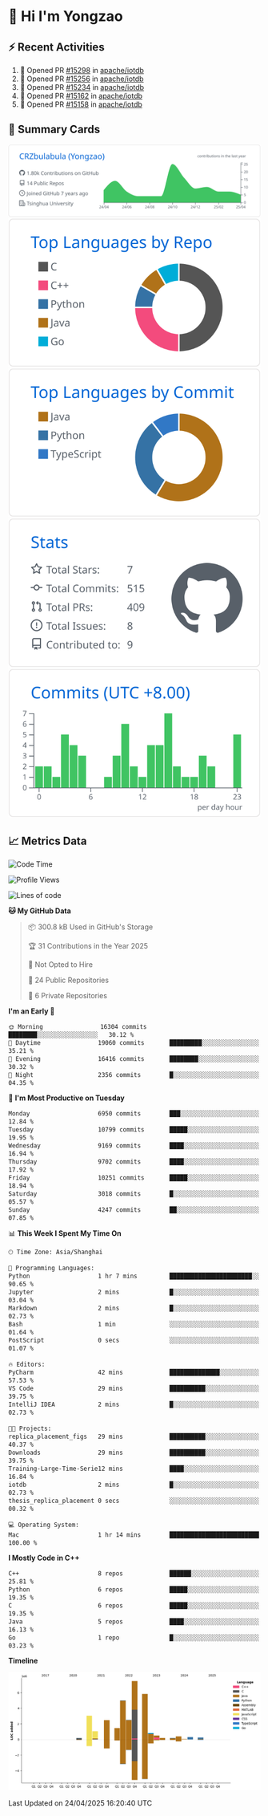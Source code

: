 # 👋 Hi I'm Yongzao

## ⚡ Recent Activities
<!--START_SECTION:activity-->
1. 💪 Opened PR [#15298](https://github.com/apache/iotdb/pull/15298) in [apache/iotdb](https://github.com/apache/iotdb)
2. 💪 Opened PR [#15256](https://github.com/apache/iotdb/pull/15256) in [apache/iotdb](https://github.com/apache/iotdb)
3. 💪 Opened PR [#15234](https://github.com/apache/iotdb/pull/15234) in [apache/iotdb](https://github.com/apache/iotdb)
4. 💪 Opened PR [#15162](https://github.com/apache/iotdb/pull/15162) in [apache/iotdb](https://github.com/apache/iotdb)
5. 💪 Opened PR [#15158](https://github.com/apache/iotdb/pull/15158) in [apache/iotdb](https://github.com/apache/iotdb)
<!--END_SECTION:activity-->

## 🎑 Summary Cards

[![](https://raw.githubusercontent.com/CRZbulabula/CRZbulabula/main/profile-summary-card-output/github/0-profile-details.svg)](https://github.com/vn7n24fzkq/github-profile-summary-cards)
[![](https://raw.githubusercontent.com/CRZbulabula/CRZbulabula/main/profile-summary-card-output/github/1-repos-per-language.svg)](https://github.com/vn7n24fzkq/github-profile-summary-cards) [![](https://raw.githubusercontent.com/CRZbulabula/CRZbulabula/main/profile-summary-card-output/github/2-most-commit-language.svg)](https://github.com/vn7n24fzkq/github-profile-summary-cards)
[![](https://raw.githubusercontent.com/CRZbulabula/CRZbulabula/main/profile-summary-card-output/github/3-stats.svg)](https://github.com/vn7n24fzkq/github-profile-summary-cards) [![](https://raw.githubusercontent.com/CRZbulabula/CRZbulabula/main/profile-summary-card-output/github/4-productive-time.svg)](https://github.com/vn7n24fzkq/github-profile-summary-cards)

## 📈 Metrics Data

<!--START_SECTION:waka-->
![Code Time](http://img.shields.io/badge/Code%20Time-849%20hrs%2045%20mins-blue)

![Profile Views](http://img.shields.io/badge/Profile%20Views-0-blue)

![Lines of code](https://img.shields.io/badge/From%20Hello%20World%20I%27ve%20Written-31.5%20million%20lines%20of%20code-blue)

**🐱 My GitHub Data** 

> 📦 300.8 kB Used in GitHub's Storage 
 > 
> 🏆 31 Contributions in the Year 2025
 > 
> 🚫 Not Opted to Hire
 > 
> 📜 24 Public Repositories 
 > 
> 🔑 6 Private Repositories 
 > 
**I'm an Early 🐤** 

```text
🌞 Morning                16304 commits       ████████░░░░░░░░░░░░░░░░░   30.12 % 
🌆 Daytime                19060 commits       █████████░░░░░░░░░░░░░░░░   35.21 % 
🌃 Evening                16416 commits       ████████░░░░░░░░░░░░░░░░░   30.32 % 
🌙 Night                  2356 commits        █░░░░░░░░░░░░░░░░░░░░░░░░   04.35 % 
```
📅 **I'm Most Productive on Tuesday** 

```text
Monday                   6950 commits        ███░░░░░░░░░░░░░░░░░░░░░░   12.84 % 
Tuesday                  10799 commits       █████░░░░░░░░░░░░░░░░░░░░   19.95 % 
Wednesday                9169 commits        ████░░░░░░░░░░░░░░░░░░░░░   16.94 % 
Thursday                 9702 commits        ████░░░░░░░░░░░░░░░░░░░░░   17.92 % 
Friday                   10251 commits       █████░░░░░░░░░░░░░░░░░░░░   18.94 % 
Saturday                 3018 commits        █░░░░░░░░░░░░░░░░░░░░░░░░   05.57 % 
Sunday                   4247 commits        ██░░░░░░░░░░░░░░░░░░░░░░░   07.85 % 
```


📊 **This Week I Spent My Time On** 

```text
🕑︎ Time Zone: Asia/Shanghai

💬 Programming Languages: 
Python                   1 hr 7 mins         ███████████████████████░░   90.65 % 
Jupyter                  2 mins              █░░░░░░░░░░░░░░░░░░░░░░░░   03.04 % 
Markdown                 2 mins              █░░░░░░░░░░░░░░░░░░░░░░░░   02.73 % 
Bash                     1 min               ░░░░░░░░░░░░░░░░░░░░░░░░░   01.64 % 
PostScript               0 secs              ░░░░░░░░░░░░░░░░░░░░░░░░░   01.07 % 

🔥 Editors: 
PyCharm                  42 mins             ██████████████░░░░░░░░░░░   57.53 % 
VS Code                  29 mins             ██████████░░░░░░░░░░░░░░░   39.75 % 
IntelliJ IDEA            2 mins              █░░░░░░░░░░░░░░░░░░░░░░░░   02.73 % 

🐱‍💻 Projects: 
replica_placement_figs   29 mins             ██████████░░░░░░░░░░░░░░░   40.37 % 
Downloads                29 mins             ██████████░░░░░░░░░░░░░░░   39.75 % 
Training-Large-Time-Serie12 mins             ████░░░░░░░░░░░░░░░░░░░░░   16.84 % 
iotdb                    2 mins              █░░░░░░░░░░░░░░░░░░░░░░░░   02.73 % 
thesis_replica_placement 0 secs              ░░░░░░░░░░░░░░░░░░░░░░░░░   00.32 % 

💻 Operating System: 
Mac                      1 hr 14 mins        █████████████████████████   100.00 % 
```

**I Mostly Code in C++** 

```text
C++                      8 repos             ██████░░░░░░░░░░░░░░░░░░░   25.81 % 
Python                   6 repos             █████░░░░░░░░░░░░░░░░░░░░   19.35 % 
C                        6 repos             █████░░░░░░░░░░░░░░░░░░░░   19.35 % 
Java                     5 repos             ████░░░░░░░░░░░░░░░░░░░░░   16.13 % 
Go                       1 repo              █░░░░░░░░░░░░░░░░░░░░░░░░   03.23 % 
```



**Timeline**

![Lines of Code chart](https://raw.githubusercontent.com/CRZbulabula/CRZbulabula/main/assets/bar_graph.png)


 Last Updated on 24/04/2025 16:20:40 UTC
<!--END_SECTION:waka-->

